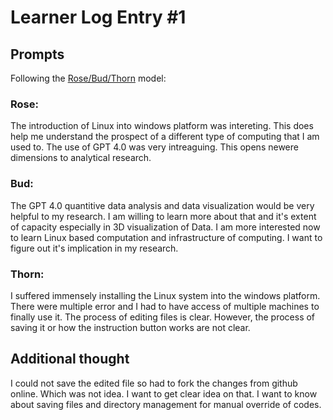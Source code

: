 # Learner Log Entry #1 

## Prompts
Following the [Rose/Bud/Thorn](https://www.panoramaed.com/blog/rose-bud-thorn-activity-and-worksheet#:~:text=%22Rose%2C%20Bud%2C%20Thorn%22%20is%20a%20mindful%20design%2D,day%2C%20week%2C%20or%20month.) model:

### Rose:
The introduction of Linux into windows platform was intereting. This does help me understand the prospect of a different type of computing that I am used to.
The use of GPT 4.0 was very intreaguing. This opens newere dimensions to analytical research.

### Bud: 
The GPT 4.0 quantitive data analysis and data visualization would be very helpful to my research. I am willing to learn more about that and it's extent of capacity especially in 3D visualization of Data.
I am more interested now to learn Linux based computation and infrastructure of computing. I want to figure out it's implication in my research.

### Thorn: 
I suffered immensely installing the Linux system into the windows platform. There were multiple error and I had to have access of multiple machines to finally use it.
The process of editing files is clear. However, the process of saving it or how the instruction button works are not clear.

## Additional thought
I could not save the edited file so had to fork the changes from github online. Which was not idea. I want to get clear idea on that.
I want to know about saving files and directory management for manual override of codes.
